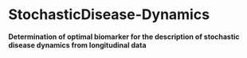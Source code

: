 # StochasticDisease-Dynamics
**Determination of optimal biomarker for the description of stochastic disease dynamics from longitudinal data**
